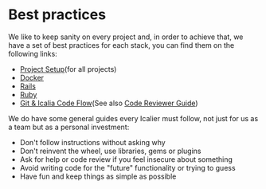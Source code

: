 # Best practices

We like to keep sanity on every project and, in order to achieve that, we have a set of best practices for each stack, you can find them on the following links:

* [Project Setup](PROJECT_SETUP_GUIDE.md)(for all projects)
* [Docker](../stack/docker)
* [Rails](../stack/rails/BEST_PRACTICES.md)
* [Ruby](../stack/ruby/BEST_PRACTICES.md)
* [Git & Icalia Code Flow](../stack/git/)(See also [Code Reviewer Guide](CODE_REVIEWER_GUIDE.md))

We do have some general guides every Icalier must follow, not just for us as a team but as a personal investment:

* Don't follow instructions without asking why
* Don't reinvent the wheel, use libraries, gems or plugins
* Ask for help or code review if you feel insecure about something
* Avoid writing code for the "future" functionality or trying to guess
* Have fun and keep things as simple as possible
